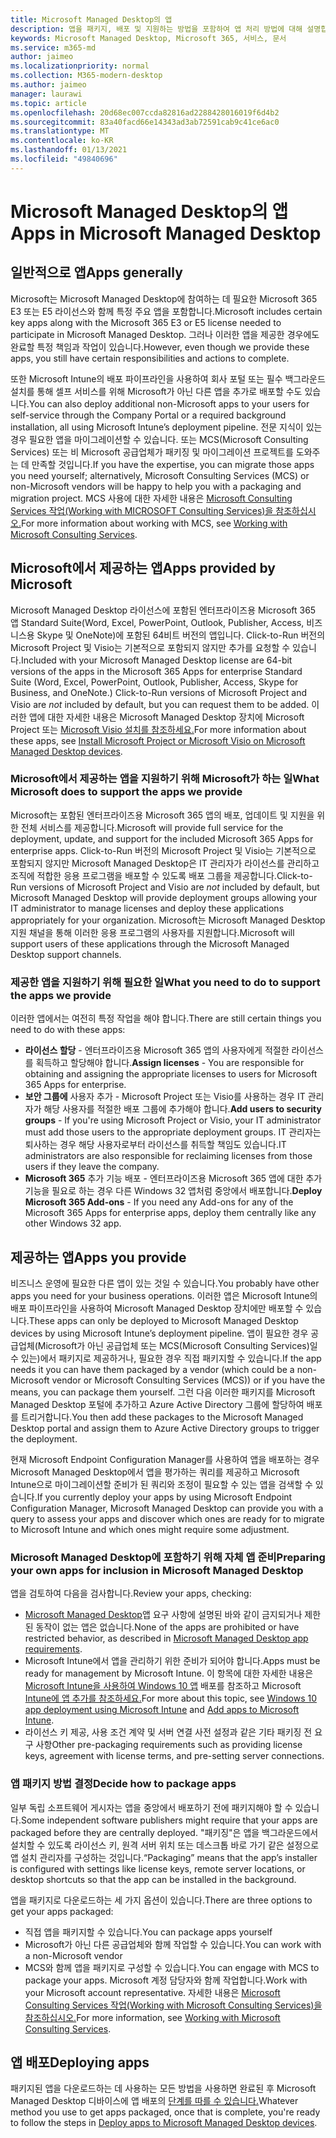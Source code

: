 ```yaml
---
title: Microsoft Managed Desktop의 앱
description: 앱을 패키지, 배포 및 지원하는 방법을 포함하여 앱 처리 방법에 대해 설명합니다.
keywords: Microsoft Managed Desktop, Microsoft 365, 서비스, 문서
ms.service: m365-md
author: jaimeo
ms.localizationpriority: normal
ms.collection: M365-modern-desktop
ms.author: jaimeo
manager: laurawi
ms.topic: article
ms.openlocfilehash: 20d68ec007ccda82816ad2288428016019f6d4b2
ms.sourcegitcommit: 83a40facd66e14343ad3ab72591cab9c41ce6ac0
ms.translationtype: MT
ms.contentlocale: ko-KR
ms.lasthandoff: 01/13/2021
ms.locfileid: "49840696"
---
```

# <a name="apps-in-microsoft-managed-desktop"></a><span data-ttu-id="93fde-104">Microsoft Managed Desktop의 앱</span><span class="sxs-lookup"><span data-stu-id="93fde-104">Apps in Microsoft Managed Desktop</span></span>

<!--This topic is the target for 2 "Learn more" links in the Admin Portal (aka.ms/app-overview;app-package); also target for link from Online resources (aka.ms/app-overviewmmd-app-prep) do not delete.-->

<!--Applications: supported/onboard/deployment -->
 
## <a name="apps-generally"></a><span data-ttu-id="93fde-105">일반적으로 앱</span><span class="sxs-lookup"><span data-stu-id="93fde-105">Apps generally</span></span>

<span data-ttu-id="93fde-106">Microsoft는 Microsoft Managed Desktop에 참여하는 데 필요한 Microsoft 365 E3 또는 E5 라이선스와 함께 특정 주요 앱을 포함합니다.</span><span class="sxs-lookup"><span data-stu-id="93fde-106">Microsoft includes certain key apps along with the Microsoft 365 E3 or E5 license needed to participate in Microsoft Managed Desktop.</span></span> <span data-ttu-id="93fde-107">그러나 이러한 앱을 제공한 경우에도 완료할 특정 책임과 작업이 있습니다.</span><span class="sxs-lookup"><span data-stu-id="93fde-107">However, even though we provide these apps, you still have certain responsibilities and actions to complete.</span></span>

<span data-ttu-id="93fde-108">또한 Microsoft Intune의 배포 파이프라인을 사용하여 회사 포털 또는 필수 백그라운드 설치를 통해 셀프 서비스를 위해 Microsoft가 아닌 다른 앱을 추가로 배포할 수도 있습니다.</span><span class="sxs-lookup"><span data-stu-id="93fde-108">You can also deploy additional non-Microsoft apps to your users for self-service through the Company Portal or a required background installation, all using Microsoft Intune’s deployment pipeline.</span></span> <span data-ttu-id="93fde-109">전문 지식이 있는 경우 필요한 앱을 마이그레이션할 수 있습니다. 또는 MCS(Microsoft Consulting Services) 또는 비 Microsoft 공급업체가 패키징 및 마이그레이션 프로젝트를 도와주는 데 만족할 것입니다.</span><span class="sxs-lookup"><span data-stu-id="93fde-109">If you have the expertise, you can migrate those apps you need yourself; alternatively, Microsoft Consulting Services (MCS) or non-Microsoft vendors will be happy to help you with a packaging and migration project.</span></span> <span data-ttu-id="93fde-110">MCS 사용에 대한 자세한 내용은 [Microsoft Consulting Services 작업(Working with MICROSOFT Consulting Services)을 참조하십시오.](apps-MCS.md)</span><span class="sxs-lookup"><span data-stu-id="93fde-110">For more information about working with MCS, see [Working with Microsoft Consulting Services](apps-MCS.md).</span></span>


## <a name="apps-provided-by-microsoft"></a><span data-ttu-id="93fde-111">Microsoft에서 제공하는 앱</span><span class="sxs-lookup"><span data-stu-id="93fde-111">Apps provided by Microsoft</span></span>

<span data-ttu-id="93fde-112">Microsoft Managed Desktop 라이선스에 포함된 엔터프라이즈용 Microsoft 365 앱 Standard Suite(Word, Excel, PowerPoint, Outlook, Publisher, Access, 비즈니스용 Skype 및 OneNote)에 포함된 64비트 버전의 앱입니다. Click-to-Run 버전의 Microsoft Project 및  Visio는 기본적으로 포함되지 않지만 추가를 요청할 수 있습니다.</span><span class="sxs-lookup"><span data-stu-id="93fde-112">Included with your Microsoft Managed Desktop license are 64-bit versions of the apps in the Microsoft 365 Apps for enterprise Standard Suite (Word, Excel, PowerPoint, Outlook, Publisher, Access, Skype for Business, and OneNote.) Click-to-Run versions of Microsoft Project and Visio are *not* included by default, but you can request them to be added.</span></span> <span data-ttu-id="93fde-113">이러한 앱에 대한 자세한 내용은 Microsoft Managed Desktop 장치에 Microsoft Project 또는 [Microsoft Visio 설치를 참조하세요.](../get-started/project-visio.md)</span><span class="sxs-lookup"><span data-stu-id="93fde-113">For more information about these apps, see [Install Microsoft Project or Microsoft Visio on Microsoft Managed Desktop devices](../get-started/project-visio.md).</span></span>

### <a name="what-microsoft-does-to-support-the-apps-we-provide"></a><span data-ttu-id="93fde-114">Microsoft에서 제공하는 앱을 지원하기 위해 Microsoft가 하는 일</span><span class="sxs-lookup"><span data-stu-id="93fde-114">What Microsoft does to support the apps we provide</span></span>

<span data-ttu-id="93fde-115">Microsoft는 포함된 엔터프라이즈용 Microsoft 365 앱의 배포, 업데이트 및 지원을 위한 전체 서비스를 제공합니다.</span><span class="sxs-lookup"><span data-stu-id="93fde-115">Microsoft will provide full service for the deployment, update, and support for the included Microsoft 365 Apps for enterprise apps.</span></span> <span data-ttu-id="93fde-116">Click-to-Run 버전의 Microsoft Project 및  Visio는 기본적으로 포함되지 않지만 Microsoft Managed Desktop은 IT 관리자가 라이선스를 관리하고 조직에 적합한 응용 프로그램을 배포할 수 있도록 배포 그룹을 제공합니다.</span><span class="sxs-lookup"><span data-stu-id="93fde-116">Click-to-Run versions of Microsoft Project and Visio are *not* included by default, but Microsoft Managed Desktop will provide deployment groups allowing your IT administrator to manage licenses and deploy these applications appropriately for your organization.</span></span> <span data-ttu-id="93fde-117">Microsoft는 Microsoft Managed Desktop 지원 채널을 통해 이러한 응용 프로그램의 사용자를 지원합니다.</span><span class="sxs-lookup"><span data-stu-id="93fde-117">Microsoft will support users of these applications through the Microsoft Managed Desktop support channels.</span></span>

### <a name="what-you-need-to-do-to-support-the-apps-we-provide"></a><span data-ttu-id="93fde-118">제공한 앱을 지원하기 위해 필요한 일</span><span class="sxs-lookup"><span data-stu-id="93fde-118">What you need to do to support the apps we provide</span></span>

<span data-ttu-id="93fde-119">이러한 앱에서는 여전히 특정 작업을 해야 합니다.</span><span class="sxs-lookup"><span data-stu-id="93fde-119">There are still certain things you need to do with these apps:</span></span>

- <span data-ttu-id="93fde-120">**라이선스 할당** - 엔터프라이즈용 Microsoft 365 앱의 사용자에게 적절한 라이선스를 획득하고 할당해야 합니다.</span><span class="sxs-lookup"><span data-stu-id="93fde-120">**Assign licenses** - You are responsible for obtaining and assigning the appropriate licenses to users for Microsoft 365 Apps for enterprise.</span></span>
- <span data-ttu-id="93fde-121">**보안 그룹에** 사용자 추가 - Microsoft Project 또는 Visio를 사용하는 경우 IT 관리자가 해당 사용자를 적절한 배포 그룹에 추가해야 합니다.</span><span class="sxs-lookup"><span data-stu-id="93fde-121">**Add users to security groups** - If you're using Microsoft Project or Visio, your IT administrator must add those users to the appropriate deployment groups.</span></span> <span data-ttu-id="93fde-122">IT 관리자는 퇴사하는 경우 해당 사용자로부터 라이선스를 취득할 책임도 있습니다.</span><span class="sxs-lookup"><span data-stu-id="93fde-122">IT administrators are also responsible for reclaiming licenses from those users if they leave the company.</span></span>
- <span data-ttu-id="93fde-123">**Microsoft 365** 추가 기능 배포 - 엔터프라이즈용 Microsoft 365 앱에 대한 추가 기능을 필요로 하는 경우 다른 Windows 32 앱처럼 중앙에서 배포합니다.</span><span class="sxs-lookup"><span data-stu-id="93fde-123">**Deploy Microsoft 365 Add-ons** - If you need any Add-ons for any of the Microsoft 365 Apps for enterprise apps, deploy them centrally like any other Windows 32 app.</span></span> 

## <a name="apps-you-provide"></a><span data-ttu-id="93fde-124">제공하는 앱</span><span class="sxs-lookup"><span data-stu-id="93fde-124">Apps you provide</span></span>

<span data-ttu-id="93fde-125">비즈니스 운영에 필요한 다른 앱이 있는 것일 수 있습니다.</span><span class="sxs-lookup"><span data-stu-id="93fde-125">You probably have other apps you need for your business operations.</span></span> <span data-ttu-id="93fde-126">이러한 앱은 Microsoft Intune의 배포 파이프라인을 사용하여 Microsoft Managed Desktop 장치에만 배포할 수 있습니다.</span><span class="sxs-lookup"><span data-stu-id="93fde-126">These apps can only be deployed to Microsoft Managed Desktop devices by using Microsoft Intune’s deployment pipeline.</span></span> <span data-ttu-id="93fde-127">앱이 필요한 경우 공급업체(Microsoft가 아닌 공급업체 또는 MCS(Microsoft Consulting Services)일 수 있는)에서 패키지로 제공하거나, 필요한 경우 직접 패키지할 수 있습니다.</span><span class="sxs-lookup"><span data-stu-id="93fde-127">If the app needs it you can have them packaged by a vendor (which could be a non-Microsoft vendor or Microsoft Consulting Services (MCS)) or if you have the means, you can package them yourself.</span></span> <span data-ttu-id="93fde-128">그런 다음 이러한 패키지를 Microsoft Managed Desktop 포털에 추가하고 Azure Active Directory 그룹에 할당하여 배포를 트리거합니다.</span><span class="sxs-lookup"><span data-stu-id="93fde-128">You then add these packages to the Microsoft Managed Desktop portal and assign them to Azure Active Directory groups to trigger the deployment.</span></span> 

<span data-ttu-id="93fde-129">현재 Microsoft Endpoint Configuration Manager를 사용하여 앱을 배포하는 경우 Microsoft Managed Desktop에서 앱을 평가하는 쿼리를 제공하고 Microsoft Intune으로 마이그레이션할 준비가 된 쿼리와 조정이 필요할 수 있는 앱을 검색할 수 있습니다.</span><span class="sxs-lookup"><span data-stu-id="93fde-129">If you currently deploy your apps by using Microsoft Endpoint Configuration Manager, Microsoft Managed Desktop can provide you with a query to assess your apps and discover which ones are ready for to migrate to Microsoft Intune and which ones might require some adjustment.</span></span>


### <a name="preparing-your-own-apps-for-inclusion-in-microsoft-managed-desktop"></a><span data-ttu-id="93fde-130">Microsoft Managed Desktop에 포함하기 위해 자체 앱 준비</span><span class="sxs-lookup"><span data-stu-id="93fde-130">Preparing your own apps for inclusion in Microsoft Managed Desktop</span></span>
<span data-ttu-id="93fde-131">앱을 검토하여 다음을 검사합니다.</span><span class="sxs-lookup"><span data-stu-id="93fde-131">Review your apps, checking:</span></span>

- <span data-ttu-id="93fde-132">[Microsoft Managed Desktop](https://aka.ms/app-req)앱 요구 사항에 설명된 바와 같이 금지되거나 제한된 동작이 없는 앱은 없습니다.</span><span class="sxs-lookup"><span data-stu-id="93fde-132">None of the apps are prohibited or have restricted behavior, as described in [Microsoft Managed Desktop app requirements](https://aka.ms/app-req).</span></span>
- <span data-ttu-id="93fde-133">Microsoft Intune에서 앱을 관리하기 위한 준비가 되어야 합니다.</span><span class="sxs-lookup"><span data-stu-id="93fde-133">Apps must be ready for management by Microsoft Intune.</span></span> <span data-ttu-id="93fde-134">이 항목에 대한 자세한 내용은 [Microsoft Intune을 사용하여 Windows 10 앱](https://docs.microsoft.com/intune/apps-windows-10-app-deploy) 배포를 참조하고 Microsoft [Intune에 앱 추가를 참조하세요.](https://docs.microsoft.com/intune/apps-add)</span><span class="sxs-lookup"><span data-stu-id="93fde-134">For more about this topic, see [Windows 10 app deployment using Microsoft Intune](https://docs.microsoft.com/intune/apps-windows-10-app-deploy) and [Add apps to Microsoft Intune](https://docs.microsoft.com/intune/apps-add).</span></span>
- <span data-ttu-id="93fde-135">라이선스 키 제공, 사용 조건 계약 및 서버 연결 사전 설정과 같은 기타 패키징 전 요구 사항</span><span class="sxs-lookup"><span data-stu-id="93fde-135">Other pre-packaging requirements such as providing license keys, agreement with license terms, and pre-setting server connections.</span></span>

### <a name="decide-how-to-package-apps"></a><span data-ttu-id="93fde-136">앱 패키지 방법 결정</span><span class="sxs-lookup"><span data-stu-id="93fde-136">Decide how to package apps</span></span>

<span data-ttu-id="93fde-137">일부 독립 소프트웨어 게시자는 앱을 중앙에서 배포하기 전에 패키지해야 할 수 있습니다.</span><span class="sxs-lookup"><span data-stu-id="93fde-137">Some independent software publishers might require that your apps are packaged before they are centrally deployed.</span></span> <span data-ttu-id="93fde-138">"패키징"은 앱을 백그라운드에서 설치할 수 있도록 라이선스 키, 원격 서버 위치 또는 데스크톱 바로 가기 같은 설정으로 앱 설치 관리자를 구성하는 것입니다.</span><span class="sxs-lookup"><span data-stu-id="93fde-138">“Packaging” means that the app’s installer is configured with settings like license keys, remote server locations, or desktop shortcuts so that the app can be installed in the background.</span></span>

<span data-ttu-id="93fde-139">앱을 패키지로 다운로드하는 세 가지 옵션이 있습니다.</span><span class="sxs-lookup"><span data-stu-id="93fde-139">There are three options to get your apps packaged:</span></span> 


- <span data-ttu-id="93fde-140">직접 앱을 패키지할 수 있습니다.</span><span class="sxs-lookup"><span data-stu-id="93fde-140">You can package apps yourself</span></span>
- <span data-ttu-id="93fde-141">Microsoft가 아닌 다른 공급업체와 함께 작업할 수 있습니다.</span><span class="sxs-lookup"><span data-stu-id="93fde-141">You can work with a non-Microsoft vendor</span></span>
- <span data-ttu-id="93fde-142">MCS와 함께 앱을 패키지로 구성할 수 있습니다.</span><span class="sxs-lookup"><span data-stu-id="93fde-142">You can engage with MCS to package your apps.</span></span> <span data-ttu-id="93fde-143">Microsoft 계정 담당자와 함께 작업합니다.</span><span class="sxs-lookup"><span data-stu-id="93fde-143">Work with your Microsoft account representative.</span></span> <span data-ttu-id="93fde-144">자세한 내용은 [Microsoft Consulting Services 작업(Working with Microsoft Consulting Services)을 참조하십시오.](apps-MCS.md)</span><span class="sxs-lookup"><span data-stu-id="93fde-144">For more information, see [Working with Microsoft Consulting Services](apps-MCS.md).</span></span>



## <a name="deploying-apps"></a><span data-ttu-id="93fde-145">앱 배포</span><span class="sxs-lookup"><span data-stu-id="93fde-145">Deploying apps</span></span>

<span data-ttu-id="93fde-146">패키지된 앱을 다운로드하는 데 사용하는 모든 방법을 사용하면 완료된 후 Microsoft Managed Desktop 디바이스에 앱 배포의 [단계를 따를 수 있습니다.](../get-started/deploy-apps.md)</span><span class="sxs-lookup"><span data-stu-id="93fde-146">Whatever method you use to get apps packaged, once that is complete, you're ready to follow the steps in [Deploy apps to Microsoft Managed Desktop devices](../get-started/deploy-apps.md).</span></span>


